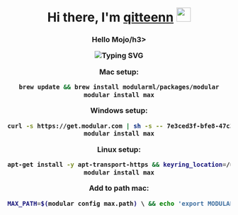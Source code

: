 <h1 align="center">Hi there, I'm <a href="https://github.com/Tester0521" target="_blank">qitteenn</a> 
<img src="https://github.com/blackcater/blackcater/raw/main/images/Hi.gif" height="32"/></h1>
<h3 align="center">Hello Mojo/h3>

![Typing SVG](https://readme-typing-svg.herokuapp.com?color=%2336BCF7&duration=10000&center=true&width=1000&lines=Mojo+language+TypeScript+ILOVEC\+\++MAX&Mojo+easy+c+pythonSyntax+ILOVERUST+coding+js)

Mac setup:
```zsh
brew update && brew install modularml/packages/modular
modular install max
```

Windows setup:
```bash
curl -s https://get.modular.com | sh -s -- 7e3ced3f-bfe8-47c3-86b7-6489ed47f4f5
modular install max
```

Linux setup:
```bash
apt-get install -y apt-transport-https && keyring_location=/usr/share/keyrings/modular-installer-archive-keyring.gpg &&curl -1sLf 'https://dl.modular.com/bBNWiLZX5igwHXeu/installer/gpg.0E4925737A3895AD.key' |  gpg --dearmor >> ${keyring_location} && curl -1sLf 'https://dl.modular.com/bBNWiLZX5igwHXeu/installer/config.deb.txt?distro=debian&codename=wheezy' > /etc/apt/sources.list.d/modular-installer.list && apt-get update &&apt-get install -y modular
modular install max
```

Add to path mac:
```zsh
MAX_PATH=$(modular config max.path) \ && echo 'export MODULAR_HOME="'$HOME'/.modular"' >> ~/.zshrc \ && echo 'export PATH="'$MAX_PATH'/bin:$PATH"' >> ~/.zshrc \ && source ~/.zshrc
```
